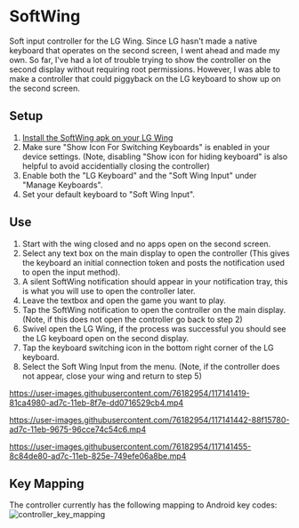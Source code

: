 # SoftWing
Soft input controller for the LG Wing. 
Since LG hasn't made a native keyboard that operates on the second screen, I went ahead and made my own.
So far, I've had a lot of trouble trying to show the controller on the second display without requiring root permissions.
However, I was able to make a controller that could piggyback on the LG keyboard to show up on the second screen.

## Setup
1. [Install the SoftWing apk on your LG Wing](https://www.javatpoint.com/how-to-install-apk-on-android)
2. Make sure "Show Icon For Switching Keyboards" is enabled in your device settings. (Note, disabling "Show icon for hiding keyboard" is also helpful to avoid accidentially closing the controller)
3. Enable both the "LG Keyboard" and the "Soft Wing Input" under "Manage Keyboards".
4. Set your default keyboard to "Soft Wing Input".

## Use
1. Start with the wing closed and no apps open on the second screen.
2. Select any text box on the main display to open the controller (This gives the keyboard an initial connection token and posts the notification used to open the input method).
3. A silent SoftWing notification should appear in your notification tray, this is what you will use to open the controller later.
4. Leave the textbox and open the game you want to play.
5. Tap the SoftWing notification to open the controller on the main display. (Note, if this does not open the controller go back to step 2)
6. Swivel open the LG Wing, if the process was successful you should see the LG keyboard open on the second display.
7. Tap the keyboard switching icon in the bottom right corner of the LG keyboard.
8. Select the Soft Wing Input from the menu. (Note, if the controller does not appear, close your wing and return to step 5)

https://user-images.githubusercontent.com/76182954/117141419-81ca4980-ad7c-11eb-8f7e-dd0716529cb4.mp4

https://user-images.githubusercontent.com/76182954/117141442-88f15780-ad7c-11eb-9675-96cce74c54c6.mp4

https://user-images.githubusercontent.com/76182954/117141455-8c84de80-ad7c-11eb-825e-749efe06a8be.mp4



## Key Mapping
The controller currently has the following mapping to Android key codes:
![controller_key_mapping](https://user-images.githubusercontent.com/76182954/117514180-4341b400-af61-11eb-98a3-b3a2d54a919d.png)

